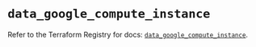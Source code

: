 # `data_google_compute_instance`

Refer to the Terraform Registry for docs: [`data_google_compute_instance`](https://registry.terraform.io/providers/hashicorp/google/5.32.0/docs/data-sources/compute_instance).
